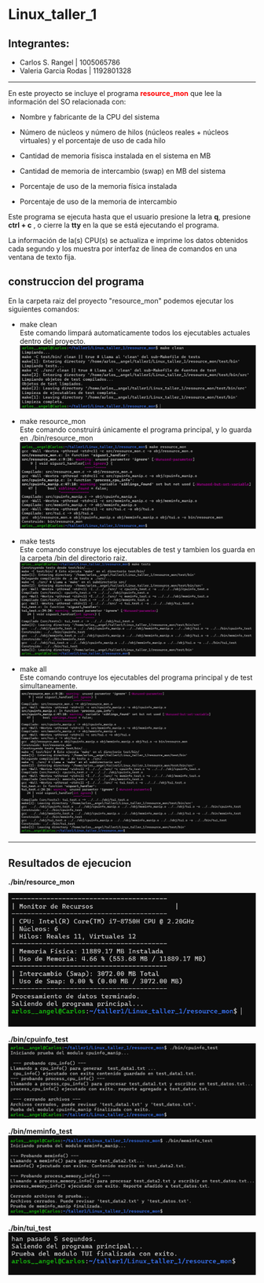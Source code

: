 # Linux_taller_1

## Integrantes:
* Carlos S. Rangel | 1005065786
* Valeria Garcia Rodas | 1192801328
---

En este proyecto se incluye el programa <span style="color:red">**resource_mon**</span>  que lee la información del SO relacionada con:
* Nombre y fabricante de la CPU del sistema
* Número de núcleos y número de hilos (núcleos reales + núcleos virtuales) y el porcentaje de uso de cada hilo

* Cantidad de memoria físisca instalada en el sistema en MB
* Cantidad de memoria de intercambio (swap) en MB del sistema
* Porcentaje de uso de la memoria física instalada
* Porcentaje de uso de la memoria de intercambio

Este programa se ejecuta hasta que el usuario presione la letra **q**, presione **ctrl + c** , o cierre la **tty** en la que se está ejecutando el programa.

La información de la(s) CPU(s) se actualiza e imprime  los datos obtenidos cada segundo y los muestra por interfaz de linea de comandos en una ventana de texto fija.

## construccion del programa
En la carpeta raiz del proyecto "resource_mon" podemos ejecutar los siguientes comandos:

* make clean <br>
Este comando limpará automaticamente todos los ejecutables actuales dentro del proyecto.
![alt text](image.png)

* make resource_mon <br>
Este comando construirá únicamente el programa principal, y lo guarda en ./bin/resource_mon
![alt text](image-1.png)

* make tests <br>
Este comando construye los ejecutables de test y tambien los guarda en la carpeta /bin del directorio raiz.
![alt text](image-2.png)

* make all<br>
Este comando contruye los ejecutables del programa principal y de test simultaneamente.
![alt text](image-3.png)

---

## Resultados de ejecucion
**./bin/resource_mon** 

![alt text](image-4.png)

**./bin/cpuinfo_test**
![alt text](image-5.png)

**./bin/meminfo_test**
![alt text](image-6.png)

**./bin/tui_test**
![alt text](image-7.png)


